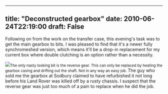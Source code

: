 
---
title: "Deconstructed gearbox"
date: 2010-06-24T22:19:00
draft: False
---

Following on from the work on the transfer case, this evening's task was to get the main gearbox to bits.  I was pleased to find that it's a newer fully <span>synchromeshed</span> version, which means it'll be a drop-in replacement for my current box where double clutching is an option rather than a necessity.

<a href="http://1.bp.blogspot.com/_62oTnOHwOSo/TCPaKVk2idI/AAAAAAAACK0/1XDD_cB_GYs/s1600/IMG_9994.JPG"><img src="http://1.bp.blogspot.com/_62oTnOHwOSo/TCPaKVk2idI/AAAAAAAACK0/1XDD_cB_GYs/s320/IMG_9994.JPG"/></a><span style="font-size:85%;">The only nasty looking bit is the reverse gear.  This can only be replaced by heating the gearbox casing and drifting out the shaft.  Not in any way an easy job.
</span>
The guy who sold me the gearbox at <span>Sodbury</span> claimed to have refurbished it not long before his Land Rover was killed off by a rusty chassis.  I suspect that the reverse gear was just too much of a pain to replace when he did the job.